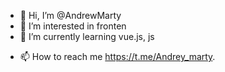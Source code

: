 - 👋 Hi, I’m @AndrewMarty
- 👀 I’m interested in fronten
- 🌱 I’m currently learning vue.js, js
<!-- - 💞️ I’m looking to collaborate on ... -->
- 📫 How to reach me https://t.me/Andrey_marty.

<!---
AndrewMarty/AndrewMarty is a ✨ special ✨ repository because its `README.md` (this file) appears on your GitHub profile.
You can click the Preview link to take a look at your changes.
--->

